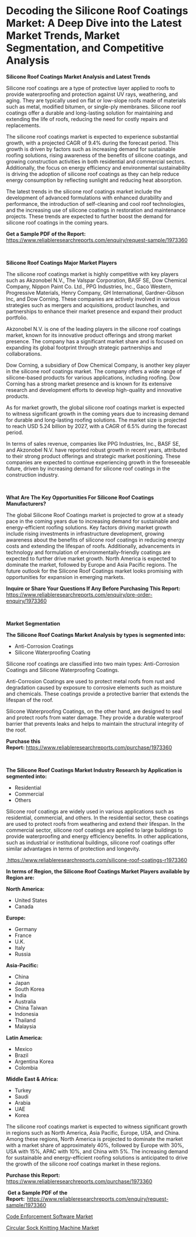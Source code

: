 <p><h1>Decoding the Silicone Roof Coatings Market: A Deep Dive into the Latest Market Trends, Market Segmentation, and Competitive Analysis</h1></p><p><strong>Silicone Roof Coatings Market Analysis and Latest Trends</strong></p>
<p><p>Silicone roof coatings are a type of protective layer applied to roofs to provide waterproofing and protection against UV rays, weathering, and aging. They are typically used on flat or low-slope roofs made of materials such as metal, modified bitumen, or single-ply membranes. Silicone roof coatings offer a durable and long-lasting solution for maintaining and extending the life of roofs, reducing the need for costly repairs and replacements.</p><p>The silicone roof coatings market is expected to experience substantial growth, with a projected CAGR of 9.4% during the forecast period. This growth is driven by factors such as increasing demand for sustainable roofing solutions, rising awareness of the benefits of silicone coatings, and growing construction activities in both residential and commercial sectors. Additionally, the focus on energy efficiency and environmental sustainability is driving the adoption of silicone roof coatings as they can help reduce energy consumption by reflecting sunlight and reducing heat absorption.</p><p>The latest trends in the silicone roof coatings market include the development of advanced formulations with enhanced durability and performance, the introduction of self-cleaning and cool roof technologies, and the increasing use of silicone coatings in restoration and maintenance projects. These trends are expected to further boost the demand for silicone roof coatings in the coming years.</p></p>
<p><strong>Get a Sample PDF of the Report:&nbsp;</strong> <a href="https://www.reliableresearchreports.com/enquiry/request-sample/1973360">https://www.reliableresearchreports.com/enquiry/request-sample/1973360</a></p>
<p>&nbsp;</p>
<p><strong>Silicone Roof Coatings Major Market Players</strong></p>
<p><p>The silicone roof coatings market is highly competitive with key players such as Akzonobel N.V., The Valspar Corporation, BASF SE, Dow Chemical Company, Nippon Paint Co. Ltd., PPG Industries, Inc., Gaco Western, Progressive Materials, Henry Company, GH International, Gardner-Gibson Inc, and Dow Corning. These companies are actively involved in various strategies such as mergers and acquisitions, product launches, and partnerships to enhance their market presence and expand their product portfolio.</p><p>Akzonobel N.V. is one of the leading players in the silicone roof coatings market, known for its innovative product offerings and strong market presence. The company has a significant market share and is focused on expanding its global footprint through strategic partnerships and collaborations.</p><p>Dow Corning, a subsidiary of Dow Chemical Company, is another key player in the silicone roof coatings market. The company offers a wide range of silicone-based products for various applications, including roofing. Dow Corning has a strong market presence and is known for its extensive research and development efforts to develop high-quality and innovative products.</p><p>As for market growth, the global silicone roof coatings market is expected to witness significant growth in the coming years due to increasing demand for durable and long-lasting roofing solutions. The market size is projected to reach USD 5.24 billion by 2027, with a CAGR of 6.5% during the forecast period.</p><p>In terms of sales revenue, companies like PPG Industries, Inc., BASF SE, and Akzonobel N.V. have reported robust growth in recent years, attributed to their strong product offerings and strategic market positioning. These companies are expected to continue experiencing growth in the foreseeable future, driven by increasing demand for silicone roof coatings in the construction industry.</p></p>
<p>&nbsp;</p>
<p><strong>What Are The Key Opportunities For Silicone Roof Coatings Manufacturers?</strong></p>
<p><p>The global Silicone Roof Coatings market is projected to grow at a steady pace in the coming years due to increasing demand for sustainable and energy-efficient roofing solutions. Key factors driving market growth include rising investments in infrastructure development, growing awareness about the benefits of silicone roof coatings in reducing energy costs and extending the lifespan of roofs. Additionally, advancements in technology and formulation of environmentally-friendly coatings are expected to further drive market growth. North America is expected to dominate the market, followed by Europe and Asia Pacific regions. The future outlook for the Silicone Roof Coatings market looks promising with opportunities for expansion in emerging markets.</p></p>
<p><strong>Inquire or Share Your Questions If Any Before Purchasing This Report:</strong> <a href="https://www.reliableresearchreports.com/enquiry/pre-order-enquiry/1973360">https://www.reliableresearchreports.com/enquiry/pre-order-enquiry/1973360</a></p>
<p>&nbsp;</p>
<p><strong>Market Segmentation</strong></p>
<p><strong>The Silicone Roof Coatings Market Analysis by types is segmented into:</strong></p>
<p><ul><li>Anti-Corrosion Coatings</li><li>Silicone Waterproofing Coating</li></ul></p>
<p><p>Silicone roof coatings are classified into two main types: Anti-Corrosion Coatings and Silicone Waterproofing Coatings. </p><p>Anti-Corrosion Coatings are used to protect metal roofs from rust and degradation caused by exposure to corrosive elements such as moisture and chemicals. These coatings provide a protective barrier that extends the lifespan of the roof.</p><p>Silicone Waterproofing Coatings, on the other hand, are designed to seal and protect roofs from water damage. They provide a durable waterproof barrier that prevents leaks and helps to maintain the structural integrity of the roof.</p></p>
<p><strong>Purchase this Report:&nbsp;</strong><a href="https://www.reliableresearchreports.com/purchase/1973360">https://www.reliableresearchreports.com/purchase/1973360</a></p>
<p>&nbsp;</p>
<p><strong>The Silicone Roof Coatings Market Industry Research by Application is segmented into:</strong></p>
<p><ul><li>Residential</li><li>Commercial</li><li>Others</li></ul></p>
<p><p>Silicone roof coatings are widely used in various applications such as residential, commercial, and others. In the residential sector, these coatings are used to protect roofs from weathering and extend their lifespan. In the commercial sector, silicone roof coatings are applied to large buildings to provide waterproofing and energy efficiency benefits. In other applications, such as industrial or institutional buildings, silicone roof coatings offer similar advantages in terms of protection and longevity.</p></p>
<p><a href="https://www.reliableresearchreports.com/silicone-roof-coatings-r1973360">&nbsp;https://www.reliableresearchreports.com/silicone-roof-coatings-r1973360</a></p>
<p><strong>In terms of Region, the Silicone Roof Coatings Market Players available by Region are:</strong></p>
<p>
    <p> <strong> North America: </strong>
        <ul>
            <li>United States</li>
            <li>Canada</li>
        </ul>
        </p> 
    <p> <strong> Europe: </strong>
        <ul>
            <li>Germany</li>
            <li>France</li>
            <li>U.K.</li>
            <li>Italy</li>
            <li>Russia</li>
        </ul>
        </p> 
    <p> <strong> Asia-Pacific: </strong>
        <ul>
            <li>China</li>
            <li>Japan</li>
            <li>South Korea</li>
            <li>India</li>
            <li>Australia</li>
            <li>China Taiwan</li>
            <li>Indonesia</li>
            <li>Thailand</li>
            <li>Malaysia</li>
        </ul>
        </p> 
    <p> <strong> Latin America: </strong>
        <ul>
            <li>Mexico</li>
            <li>Brazil</li>
            <li>Argentina Korea</li>
            <li>Colombia</li>
        </ul>
        </p> 
    <p> <strong> Middle East & Africa: </strong>
        <ul>
            <li>Turkey</li>
            <li>Saudi</li>
            <li>Arabia</li>
            <li>UAE</li>
            <li>Korea</li>
        </ul>
    </p>
    </p>
<p><p>The silicone roof coatings market is expected to witness significant growth in regions such as North America, Asia Pacific, Europe, USA, and China. Among these regions, North America is projected to dominate the market with a market share of approximately 40%, followed by Europe with 30%, USA with 15%, APAC with 10%, and China with 5%. The increasing demand for sustainable and energy-efficient roofing solutions is anticipated to drive the growth of the silicone roof coatings market in these regions.</p></p>
<p><strong>Purchase this Report: </strong><a href="https://www.reliableresearchreports.com/purchase/1973360">https://www.reliableresearchreports.com/purchase/1973360</a></p>
<p>&nbsp;<strong>Get a Sample PDF of the Report:&nbsp;&nbsp;</strong><a href="https://www.reliableresearchreports.com/enquiry/request-sample/1973360">https://www.reliableresearchreports.com/enquiry/request-sample/1973360</a></p>
<p><strong></strong></p>
<p><p><a href="https://github.com/Bryanturray6576/Market-Research-Report-List-1/blob/main/code-enforcement-software-market.md">Code Enforcement Software Market</a></p><p><a href="https://github.com/amandajanedonnelly/Market-Research-Report-List-1/blob/main/circular-sock-knitting-machine-market.md">Circular Sock Knitting Machine Market</a></p></p>